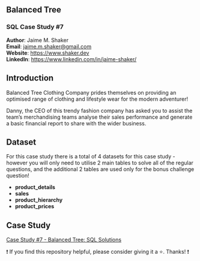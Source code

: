 ## Balanced Tree
### SQL Case Study #7

**Author**: Jaime M. Shaker <br />
**Email**: jaime.m.shaker@gmail.com <br />
**Website**: https://www.shaker.dev <br />
**LinkedIn**: https://www.linkedin.com/in/jaime-shaker/  <br />

## Introduction
Balanced Tree Clothing Company prides themselves on providing an optimised range of clothing and lifestyle wear for the modern adventurer!

Danny, the CEO of this trendy fashion company has asked you to assist the team’s merchandising teams analyse their sales performance and generate a basic financial report to share with the wider business.

## Dataset
For this case study there is a total of 4 datasets for this case study - however you will only need to utilise 2 main tables to solve all of the regular questions, and the additional 2 tables are used only for the bonus challenge question!

- **product_details**
- **sales**
- **product_hierarchy**
- **product_prices**

## Case Study
[Case Study #7 - Balanced Tree: SQL Solutions](./balanced_tree_solutions.md)

<!--
### Entity Relationship Diagram
![alt text](./images/ERD.png)
-->

:exclamation: If you find this repository helpful, please consider giving it a :star:. Thanks! :exclamation:
